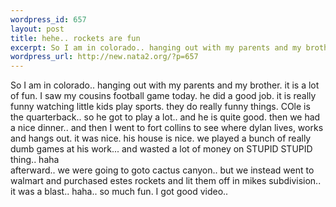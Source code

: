 ```yaml
--- 
wordpress_id: 657
layout: post
title: hehe.. rockets are fun
excerpt: So I am in colorado.. hanging out with my parents and my brother. it is a lot of fun. I saw my cousins football game today. he did a good job. it is really funny watching little kids play sports. they do really funny things. COle is the quarterback.. so he got to play a lot.. and he is quite good. then we had a nice dinner.. and then I went to fort collins to see where dylan lives, works and hang...
wordpress_url: http://new.nata2.org/?p=657
---
```

So I am in colorado.. hanging out with my parents and my brother. it is a lot of fun. I saw my cousins football game today. he did a good job. it is really funny watching little kids play sports. they do really funny things. COle is the quarterback.. so he got to play a lot.. and he is quite good. then we had a nice dinner.. and then I went to fort collins to see where dylan lives, works and hangs out. it was nice. his house is nice. we played a bunch of really dumb games at his work... and wasted a lot of money on STUPID STUPID thing.. haha<br/>afterward.. we were going to goto cactus canyon.. but we instead went to walmart and purchased estes rockets and lit them off in mikes subdivision.. it was a blast.. haha.. so much fun. I got good video.. 
